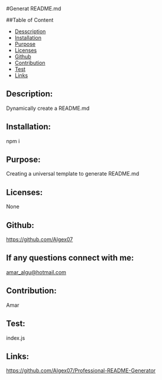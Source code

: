 
 

  
  #Generat README.md

  

  ##Table of Content
  * [Desscription](##description)
  * [Installation](##installation)
  * [Purpose](##purpose)
  * [Licenses](##licenses)
  * [Github](##github)
  * [Contribution](##contribution)
  * [Test](##test)
  * [Links](##links)

  ## Description:
  Dynamically create a README.md
 
  ## Installation:
  npm i

  ## Purpose:
  Creating a universal template to generate README.md

  ## Licenses:
  None

  ## Github:
  https://github.com/Algex07

  ## If any questions connect with me:
  amar_algu@hotmail.com

  ## Contribution:
  Amar

  ## Test:
  index.js

  ## Links:
  https://github.com/Algex07/Professional-README-Generator
 

  


  

